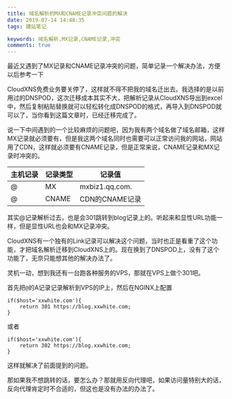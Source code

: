 ```yaml
---
title: 域名解析的MX和CNAME记录冲突问题的解决
date: 2019-07-14 14:48:35
tags: 建站笔记

keywords: 域名解析,MX记录,CNAME记录,冲突
comments: true
---
```


最近又遇到了MX记录和CNAME记录冲突的问题，简单记录一个解决办法，方便以后参考一下

<!-- more -->

CloudXNS免费业务要关停了，这样就不得不把我的域名迁出去。我选择的是以前用过的DNSPOD，这次迁移成本其实不大，把解析记录从CloudXNS导出到excel中，然后复制粘贴替换就可以轻松转化成DNSPOD的格式，再导入到DNSPOD就可以了，当你看到这篇文章时，已经迁移完成了。

说一下中间遇到的一个比较麻烦的问题吧，因为我有两个域名做了域名邮箱，这样MX记录就必须要有，但是我这两个域名同时也需要可以正常访问我的网站，网站用了CDN，这样就必须要有CNAME记录，但是正常来说，CNAME记录和MX记录时冲突的。


|   主机记录   |   记录类型   |   记录值   |
| ---- | ---- | ---- |
|   @   |   MX   |   mxbiz1.qq.com.   |
|   @   |   CNAME   |   CDN的CNAME记录   |


其实@记录解析过去，也是会301跳转到blog记录上的。听起来和显性URL功能一样，但是显性URL也会和MX记录冲突。

CloudXNS有一个独有的Link记录可以解决这个问题，当时也正是看重了这个功能，才把域名解析迁移到CloudXNS上的。现在换到了DNSPOD上，没有了这个功能了，无奈只能想其他的解决办法了。

灵机一动，想到我还有一台跑各种服务的VPS，那就在VPS上做个301吧。

首先把`@`的A记录记录解析到VPS的IP上，然后在NGINX上配置

```
if($host='xxwhite.com'){
	return 301 https://blog.xxwhite.com;
}
```

或者

```
if($host='xxwhite.com'){
	return 302 https://blog.xxwhite.com;
}
```

这样就解决了前面提到的问题。

那如果我不想跳转的话，要怎么办？那就用反向代理吧，如果访问量特别大的话，反向代理肯定时不合适的，但这也是没有办法的办法了。